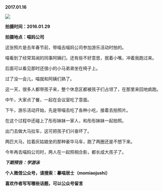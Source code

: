 
          
            
**2017.01.16**



![](//upload-images.jianshu.io/upload_images/51001-1d086e60353dab93.jpg)




**拍摄时间：2016.01.29**

**拍摄地点：喵妈公司**

这张照片是去年春节前，带喵去喵妈公司参加游乐活动时拍的。

喵看到了经常耳闻的同事阿姨们，还有些不好意思，抿着小嘴，冲着我跑过来。

后面可以看见那时还很小的小马弟弟坐在椅子上。

过了没一会儿，喵就和阿姨们熟了。

这一天，很多人都带孩子来，整个休息区都被孩子们占领了，在那里来回地疯跑。

中午，大家点了餐，一起在会议室吃了意面。

下午，游乐活动开始，先是带喵去吃了各种小吃，接着去拍照片。

在这个过程中还碰上了彤彤妹妹一家人，和彤彤妹妹一起拍照。

出门去做大马拉车，这可把孩子们兴奋坏了。

两匹大马，拉着灰姑娘坐的那种豪华马车，跑了两圈还是不想下来。

今年再去喵妈公司时，两人在一起照相合影，都长成大孩子了。


***下期预告：学游泳***


**个人微信公众号，请搜索：摹喵居士（momiaojushi）**

**喜欢作者写写哪些话题，可以公众号留言**

          
        